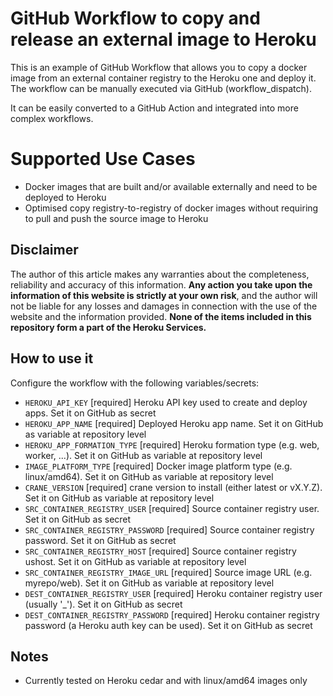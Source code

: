 # GitHub Workflow to copy and release an external image to Heroku
This is an example of GitHub Workflow that allows you to copy a  docker image from an external container registry to the Heroku one and deploy it. The workflow can be manually executed via GitHub (workflow_dispatch).

It can be easily converted to a GitHub Action and integrated into more complex workflows.

# Supported Use Cases
- Docker images that are built and/or available externally and need to be deployed to Heroku
- Optimised copy registry-to-registry of docker images without requiring to pull and push the source image to Heroku

## Disclaimer
The author of this article makes any warranties about the completeness, reliability and accuracy of this information. **Any action you take upon the information of this website is strictly at your own risk**, and the author will not be liable for any losses and damages in connection with the use of the website and the information provided. **None of the items included in this repository form a part of the Heroku Services.**

## How to use it
Configure the workflow with the following variables/secrets:
  - `HEROKU_API_KEY` [required] Heroku API key used to create and deploy apps. Set it on GitHub as secret
  - `HEROKU_APP_NAME` [required] Deployed Heroku app name. Set it on GitHub as variable at repository level
  - `HEROKU_APP_FORMATION_TYPE` [required] Heroku formation type (e.g. web, worker, ...). Set it on GitHub as variable at repository level
  - `IMAGE_PLATFORM_TYPE` [required] Docker image platform type (e.g. linux/amd64). Set it on GitHub as variable at repository level
  - `CRANE_VERSION` [required] crane version to install (either latest or vX.Y.Z). Set it on GitHub as variable at repository level
  - `SRC_CONTAINER_REGISTRY_USER` [required] Source container registry user. Set it on GitHub as secret
  - `SRC_CONTAINER_REGISTRY_PASSWORD` [required] Source container registry password. Set it on GitHub as secret
  - `SRC_CONTAINER_REGISTRY_HOST` [required] Source container registry ushost. Set it on GitHub as variable at repository level
  - `SRC_CONTAINER_REGISTRY_IMAGE_URL` [required] Source image URL (e.g. myrepo/web). Set it on GitHub as variable at repository level
  - `DEST_CONTAINER_REGISTRY_USER` [required] Heroku container registry user (usually '_'). Set it on GitHub as secret
  - `DEST_CONTAINER_REGISTRY_PASSWORD` [required] Heroku container registry password (a Heroku auth key can be used). Set it on GitHub as secret

## Notes
- Currently tested on Heroku cedar and with linux/amd64 images only